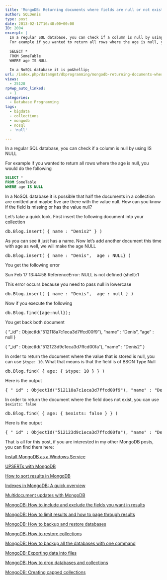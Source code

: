 ```yaml
---
title: 'MongoDB: Returning documents where fields are null or not existing'
author: SQLDenis
type: post
date: 2013-02-17T16:48:00+00:00
ID: 2004
excerpt: |
  In a regular SQL database, you can check if a column is null by using IS NULL
  For example if you wanted to return all rows where the age is null, you would do the following
  
  SELECT * 
  FROM SomeTable
  WHERE age IS NULL
  
  In a NoSQL database it is po&hellip;
url: /index.php/datamgmt/dbprogramming/mongodb-returning-documents-where-fields/
views:
  - 25128
rp4wp_auto_linked:
  - 1
categories:
  - Database Programming
tags:
  - bigdata
  - collections
  - mongodb
  - nosql
  - 'null'

---
```

In a regular SQL database, you can check if a column is null by using IS NULL
  
For example if you wanted to return all rows where the age is null, you would do the following

```sql
SELECT * 
FROM SomeTable
WHERE age IS NULL
```

In a NoSQL database it is possible that half the documents in a collection are omitted and maybe five are there with the value null. How can you know if the field is missing or has the value null?

Let&#8217;s take a quick look. First insert the following document into your collection

<pre>db.Blog.insert( { name : "Denis2" } )</pre>

As you can see it just has a name. Now let&#8217;s add another document this time with age as well, we will make the age NULL

<pre>db.Blog.insert( { name : "Denis",  age : NULL} )</pre>

You get the following error
  
Sun Feb 17 13:44:58 ReferenceError: NULL is not defined (shell):1

This error occurs because you need to pass null in lowercase

<pre>db.Blog.insert( { name : "Denis",  age : null } )</pre>

Now if you execute the following

<pre>db.Blog.find({age:null});</pre>

You get back both document
  
{ &#8220;_id&#8221; : ObjectId(&#8220;512118a7c1eca3d7ffcd00f9&#8221;), &#8220;name&#8221; : &#8220;Denis&#8221;, &#8220;age&#8221; : null }
  
{ &#8220;_id&#8221; : ObjectId(&#8220;512123d9c1eca3d7ffcd00fa&#8221;), &#8220;name&#8221; : &#8220;Denis2&#8221; }

In order to return the document where the value that is stored is null, you can use `$type: 10`. What that means is that the field is of BSON Type Null 

<pre>db.Blog.find( { age: { $type: 10 } } )</pre>

Here is the output

<pre>{ "_id" : ObjectId("512118a7c1eca3d7ffcd00f9"), "name" : "Denis", "age" : null }</pre>

In order to return the document where the field does not exist, you can use `$exists: false`

<pre>db.Blog.find( { age: { $exists: false } } )</pre>

Here is the output

<pre>{ "_id" : ObjectId("512123d9c1eca3d7ffcd00fa"), "name" : "Denis2" }</pre>

That is all for this post, if you are interested in my other MongoDB posts, you can find them here:
  
[Install MongoDB as a Windows Service][1]
  
[UPSERTs with MongoDB][2]
  
[How to sort results in MongoDB][3]
  
[Indexes in MongoDB: A quick overview][4]
  
[Multidocument updates with MongoDB][5]
  
[MongoDB: How to include and exclude the fields you want in results][6]
  
[MongoDB: How to limit results and how to page through results][7]
  
[MongoDB: How to backup and restore databases][8]
  
[MongoDB: How to restore collections][9]
  
[MongoDB: How to backup all the databases with one command][10]
  
[MongoDB: Exporting data into files][11]
  
[MongoDB: How to drop databases and collections][12]
  
[MongoDB: Creating capped collections][13]

 [1]: /index.php/DataMgmt/DBProgramming/creating-mongodb-as-a-service
 [2]: /index.php/DataMgmt/DBProgramming/doing-upserts-in-mongodb
 [3]: /index.php/DataMgmt/DBProgramming/mongodb-how-to-sort-results
 [4]: /index.php/DataMgmt/DBProgramming/indexes-in-mongodb
 [5]: /index.php/DataMgmt/DBProgramming/multidocument-updates-with-mongodb
 [6]: /index.php/DataMgmt/DBProgramming/mongodb-how-to-include-and
 [7]: /index.php/DataMgmt/DBAdmin/MSSQLServerAdmin/mongodb-how-to-limit-results
 [8]: /index.php/DataMgmt/DBAdmin/MSSQLServerAdmin/mongodb-backup-and-restore-databases
 [9]: /index.php/DataMgmt/DBAdmin/mongodb-how-to-restore-collections
 [10]: /index.php/DataMgmt/DBAdmin/mongodb-how-to-backup-all
 [11]: /index.php/DataMgmt/DBProgramming/mongodb-exporting-data-into-files
 [12]: /index.php/DataMgmt/DBAdmin/MSSQLServerAdmin/mongodb-how-to-drop-databases
 [13]: /index.php/DataMgmt/DBProgramming/mongodb-creating-capped-collections